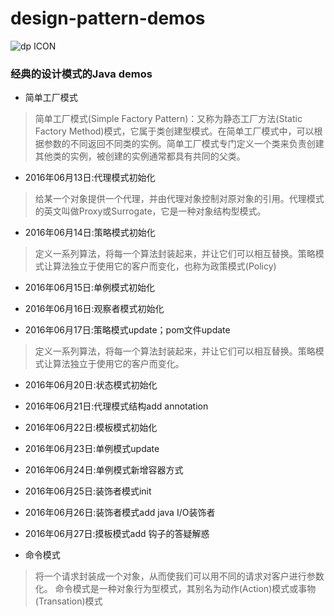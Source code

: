 # design-pattern-demos

![dp ICON](http://cdn.crunchify.com/wp-content/uploads/2013/06/Java-Design-Patterns.png)

### 经典的设计模式的Java demos

- 简单工厂模式
> 简单工厂模式(Simple Factory Pattern)：又称为静态工厂方法(Static Factory Method)模式，它属于类创建型模式。在简单工厂模式中，可以根据参数的不同返回不同类的实例。简单工厂模式专门定义一个类来负责创建其他类的实例，被创建的实例通常都具有共同的父类。

- 2016年06月13日:代理模式初始化
> 给某一个对象提供一个代理，并由代理对象控制对原对象的引用。代理模式的英文叫做Proxy或Surrogate，它是一种对象结构型模式。

- 2016年06月14日:策略模式初始化
> 定义一系列算法，将每一个算法封装起来，并让它们可以相互替换。策略模式让算法独立于使用它的客户而变化，也称为政策模式(Policy)

- 2016年06月15日:单例模式初始化

- 2016年06月16日:观察者模式初始化

- 2016年06月17日:策略模式update；pom文件update
> 定义一系列算法，将每一个算法封装起来，并让它们可以相互替换。策略模式让算法独立于使用它的客户而变化。

- 2016年06月20日:状态模式初始化

- 2016年06月21日:代理模式结构add annotation

- 2016年06月22日:模板模式初始化

- 2016年06月23日:单例模式update

- 2016年06月24日:单例模式新增容器方式

- 2016年06月25日:装饰者模式init

- 2016年06月26日:装饰者模式add java I/O装饰者

- 2016年06月27日:摸板模式add 钩子的答疑解惑

- 命令模式 
> 将一个请求封装成一个对象，从而使我们可以用不同的请求对客户进行参数化。
命令模式是一种对象行为型模式，其别名为动作(Action)模式或事物(Transation)模式
